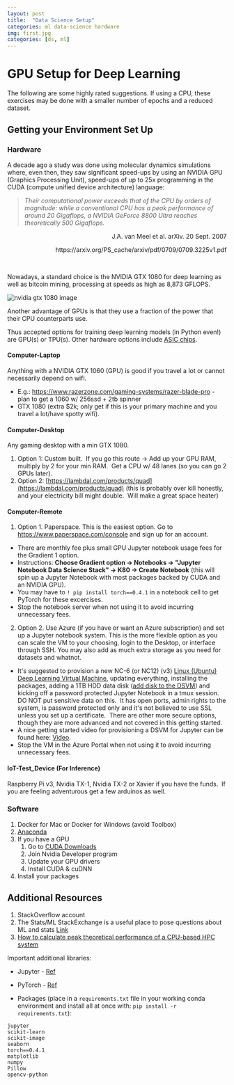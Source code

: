 ```yaml
---
layout: post
title:  "Data Science Setup"
categories: ml data-science hardware
img: first.jpg
categories: [ds, ml]
---
```


# GPU Setup for Deep Learning

The following are some highly rated suggestions.  If using a CPU, these exercises may be done with a smaller number of epochs and a reduced dataset.

## Getting your Environment Set Up

### Hardware

A decade ago a study was done using molecular dynamics simulations where, even then, they saw significant speed-ups by using an NVIDIA GPU (Graphics Processing Unit), speed-ups of up to 25x programming in the CUDA (compute unified device architecture) language:

> _Their computational power exceeds that of the CPU by orders of magnitude:
while a conventional CPU has a peak performance of around 20 Gigaflops, a NVIDIA GeForce
8800 Ultra reaches theoretically 500 Gigaflops._
<p align="right">J.A. van Meel et al. arXiv. 20 Sept. 2007</p>
<p align="right">https://arxiv.org/PS_cache/arxiv/pdf/0709/0709.3225v1.pdf</p>
<br>

Nowadays, a standard choice is the NVIDIA GTX 1080 for deep learning as well as bitcoin mining, processing at speeds as high as 8,873 GFLOPS.

![nvidia gtx 1080 image](https://images.techhive.com/images/article/2016/05/geforce_gtx_1080_front_pcb_1463236682-100661319-orig.png)

Another advantage of GPUs is that they use a fraction of the power that their CPU counterparts use.

Thus accepted options for training deep learning models (in Python even!) are GPU(s) or TPU(s).  Other hardware options include [ASIC chips](https://en.wikipedia.org/wiki/Application-specific_integrated_circuit).

#### Computer-Laptop

Anything with a NVIDIA GTX 1060 (GPU) is good if you travel a lot or cannot necessarily depend on wifi.

  * E.g.:  https://www.razerzone.com/gaming-systems/razer-blade-pro - plan to get a 1060 w/ 256ssd + 2tb spinner
  * GTX 1080 (extra $2k; only get if this is your primary machine and you travel a lot/have spotty wifi).

#### Computer-Desktop

Any gaming desktop with a min GTX 1080. 

1. Option 1: Custom built.  If you go this route -> Add up your GPU RAM, multiply by 2 for your min RAM.  Get a CPU w/ 48 lanes (so you can go 2 GPUs later).
2. Option 2: [https://lambdal.com/products/quad](https://lambdal.com/products/quad) (this is probably over kill honestly, and your electricity bill might double.  Will make a great space heater)

#### Computer-Remote

1.  Option 1.  Paperspace.  This is the easiest option.  Go to https://www.paperspace.com/console and sign up for an account.
  * There are monthly fee plus small GPU Jupyter notebook usage fees for the Gradient 1 option.
  * Instructions: **Choose Gradient option -> Notebooks -> "Jupyter Notebook Data Science Stack" -> K80 -> Create Notebook** (this will spin up a Jupyter Notebook with most packages backed by CUDA and an NVIDIA GPU). 
  * You may have to `! pip install torch==0.4.1` in a notebook cell to get PyTorch for these excercises.
  * Stop the notebook server when not using it to avoid incurring unnecessary fees.
2.  Option 2. Use Azure (if you have or want an Azure subscription) and set up a Jupyter notebook system.  This is the more flexible option as you can scale the VM to your choosing, login to the Desktop, or interface through SSH.  You may also add as much extra storage as you need for datasets and whatnot.
  * It's suggested to provision a new NC-6 (or NC12) (v3) [Linux (Ubuntu) Deep Learning Virtual Machine](https://docs.microsoft.com/en-us/azure/machine-learning/data-science-virtual-machine/provision-deep-learning-dsvm), updating everything, installing the packages, adding a 1TB HDD data disk ([add disk to the DSVM](https://docs.microsoft.com/en-us/azure/virtual-machines/linux/attach-disk-portal)) and kicking off a password protected Jupyter Notebook in a tmux session.  DO NOT put sensitive data on this.  It has open ports, admin rights to the system, is password protected only and it's not believed to use SSL unless you set up a certificate.  There are other more secure options, though they are more advanced and not covered in this getting started.
  * A nice getting started video for provisioning a DSVM for Jupyter can be found here: <a href="https://www.youtube.com/watch?v=4b1G9pQC3KM" target="_blank">Video</a>.
  * Stop the VM in the Azure Portal when not using it to avoid incurring unnecessary fees.


#### IoT-Test_Device (For Inference)

Raspberry Pi v3, Nvidia TX-1, Nvidia TX-2 or Xavier if you have the funds.  If you are feeling adventurous get a few arduinos as well.

### Software

  1. Docker for Mac or Docker for Windows (avoid Toolbox)
  2. [Anaconda](https://www.anaconda.com/download/)
  3. If you have a GPU
     1. Go to [CUDA Downloads](https://developer.nvidia.com/cuda-downloads)
	 2. Join Nvidia Developer program
	 3. Update your GPU drivers
	 4. Install CUDA & cuDNN
  4. Install your packages

## Additional Resources

1. StackOverflow account
2.  The Stats/ML StackExchange is a useful place to pose questions about ML and stats [Link](https://stats.stackexchange.com/)
3.  [How to calculate peak theoretical performance of a CPU-based HPC system](http://www.novatte.com/our-blog/197-how-to-calculate-peak-theoretical-performance-of-a-cpu-based-hpc-system)

Important additional libraries:

* Jupyter - [Ref](https://jupyter-notebook.readthedocs.io/en/stable/)
* PyTorch - [Ref](https://pytorch.org/)


* Packages (place in a `requirements.txt` file in your working conda environment and install all at once with: `pip install -r requirements.txt`):

```
jupyter
scikit-learn
scikit-image
seaborn
torch==0.4.1
matplotlib
numpy
Pillow
opencv-python
```





